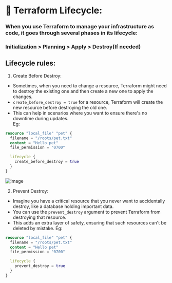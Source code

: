 # 🌱 Terraform Lifecycle:

### When you use Terraform to manage your infrastructure as code, it goes through several phases in its lifecycle:
### Initialization > Planning > Apply > Destroy(If needed)

## Lifecycle rules:
1. Create Before Destroy:
- Sometimes, when you need to change a resource, Terraform might need to destroy the existing one and then create a new one to apply the changes.
- ```create_before_destroy = true``` for a resource, Terraform will create the new resource before destroying the old one.
- This can help in scenarios where you want to ensure there's no downtime during updates.  
Eg:
```tf
resource "local_file" "pet" {
  filename = "/roots/pet.txt"
  content = "Hello pet"
  file_permission = "0700"

  lifecycle {
    create_before_destroy = true
  }
}
```
![image](https://github.com/itsarkcodes/terraform/assets/87442305/75892820-69bd-4e08-909c-5b37c0803f2a)

2. Prevent Destroy:
-  Imagine you have a critical resource that you never want to accidentally destroy, like a database holding important data.
-  You can use the ```prevent_destroy``` argument to prevent Terraform from destroying that resource.
-  This adds an extra layer of safety, ensuring that such resources can't be deleted by mistake.
Eg: 
```tf
resource "local_file" "pet" {
  filename = "/roots/pet.txt"
  content = "Hello pet"
  file_permission = "0700"

  lifecycle {
    prevent_destroy = true
  }
}
```
